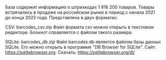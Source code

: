 База содержит информацию о штрихкодах 1 816 200 товаров. Товары встречались в продаже на российском рынке в период с начала 2021 до конца 2022 года. Представлена в двух форматах:

CSV: barcodes_csv.zip
Файл формата csv можно открыть в текстовом редакторе. Блокнот справляется с файлом такого размера.

SQLite: barcodes_db.zip
Файл barcodes.db является файлом базы данных SQLite. Его можно открыть в программе "DB Browser for SQLite". Сайт: https://sqlitebrowser.org. Скачать: https://sqlitebrowser.org/dl/
